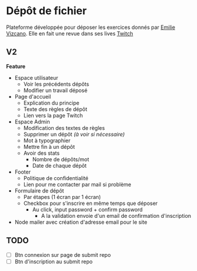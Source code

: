# Dépôt de fichier

Plateforme développée pour déposer les exercices donnés par [Emilie Vizcano](https://twitter.com/sen_vz). Elle en fait
une revue dans ses lives [Twitch](https://www.twitch.tv/sen_vz)

## V2

**Feature**

- Espace utilisateur
    - Voir les précédents dépôts
    - Modifier un travail déposé
- Page d'accueil
    - Explication du principe
    - Texte des règles de dépôt
    - Lien vers la page Twitch
- Espace Admin
    - Modification des textes de règles
    - Supprimer un dépôt *(à voir si nécessaire)*
    - Mot à typographier
    - Mettre fin à un dépôt
    - Avoir des stats
        - Nombre de dépôts/mot
        - Date de chaque dépôt
- Footer
    - Politique de confidentialité
    - Lien pour me contacter par mail si problème
- Formulaire de dépôt
    - Par étapes (1 écran par 1 écran)
    - Checkbox pour s'inscrire en même temps que déposer
        - Au click, input password + confirm password
            - A la validation envoie d'un email de confirmation d'inscription
- Node mailer avec création d'adresse email pour le site

## TODO

- [ ] Btn connexion sur page de submit repo
- [ ] Btn d'inscription au submit repo
